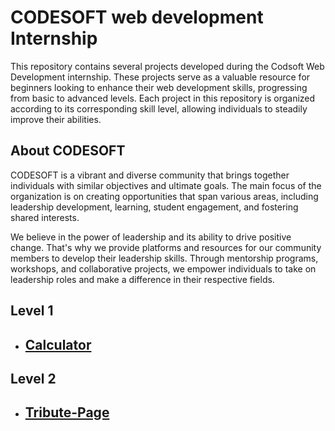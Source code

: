 # CODESOFT web development Internship
This repository contains several projects developed during the Codsoft Web Development internship. These projects serve as a valuable resource for beginners looking to enhance their web development skills, progressing from basic to advanced levels. Each project in this repository is organized according to its corresponding skill level, allowing individuals to steadily improve their abilities.
## About CODESOFT
CODESOFT is a vibrant and diverse community that brings together individuals with similar objectives and ultimate goals. The main focus of the organization is on creating opportunities that span various areas, including leadership development, learning, student engagement, and fostering shared interests.

We believe in the power of leadership and its ability to drive positive change. That's why we provide platforms and resources for our community members to develop their leadership skills. Through mentorship programs, workshops, and collaborative projects, we empower individuals to take on leadership roles and make a difference in their respective fields.
## Level 1 
   <ul>
   <li> <h2><a href="https://aerin2805.github.io/CODSOFT/level-1/calculator">Calculator</a></h2>
   </li>
   </ul>

## Level 2 
   <ul>
   <li>
   <h2><a href="https://aerin2805.github.io/CODSOFT/level-2/Tribute-page">Tribute-Page</a></h2>
   </li>
   </ul>
